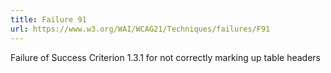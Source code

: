 ```yaml
---
title: Failure 91
url: https://www.w3.org/WAI/WCAG21/Techniques/failures/F91
---
```

Failure of Success Criterion 1.3.1 for not correctly marking up table headers
